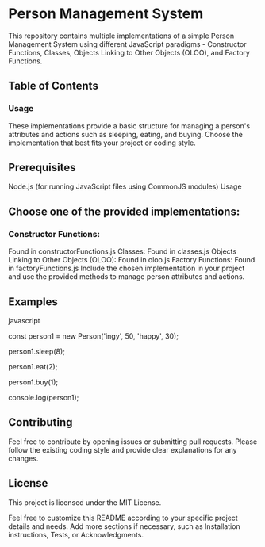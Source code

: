 # Person Management System
This repository contains multiple implementations of a simple Person Management System using different JavaScript paradigms - Constructor Functions, Classes, Objects Linking to Other Objects (OLOO), and Factory Functions.

## Table of Contents

### Usage

These implementations provide a basic structure for managing a person's attributes and actions such as sleeping, eating, and buying. Choose the implementation that best fits your project or coding style.

## Prerequisites
Node.js (for running JavaScript files using CommonJS modules)
Usage

## Choose one of the provided implementations:

### Constructor Functions: 
Found in constructorFunctions.js
Classes: Found in classes.js
Objects Linking to Other Objects (OLOO): Found in oloo.js
Factory Functions: Found in factoryFunctions.js
Include the chosen implementation in your project and use the provided methods to manage person attributes and actions.

## Examples
javascript

const person1 = new Person('ingy', 50, 'happy', 30);

person1.sleep(8);

person1.eat(2);

person1.buy(1);

console.log(person1);



## Contributing
Feel free to contribute by opening issues or submitting pull requests. Please follow the existing coding style and provide clear explanations for any changes.

## License
This project is licensed under the MIT License.

Feel free to customize this README according to your specific project details and needs. Add more sections if necessary, such as Installation instructions, Tests, or Acknowledgments.
